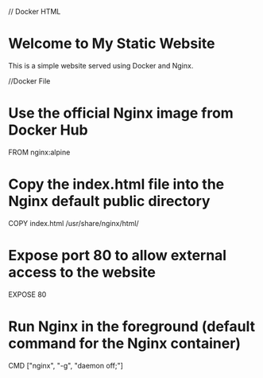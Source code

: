 // Docker HTML
<!DOCTYPE html>
<html lang="en">
<head>
    <meta charset="UTF-8">
    <meta name="viewport" content="width=device-width, initial-scale=1.0">
    <title>My Static Website</title>
</head>
<body>
    <h1>Welcome to My Static Website</h1>
    <p>This is a simple website served using Docker and Nginx.</p>
</body>
</html>

//Docker File
# Use the official Nginx image from Docker Hub
FROM nginx:alpine

# Copy the index.html file into the Nginx default public directory
COPY index.html /usr/share/nginx/html/

# Expose port 80 to allow external access to the website
EXPOSE 80

# Run Nginx in the foreground (default command for the Nginx container)
CMD ["nginx", "-g", "daemon off;"]

